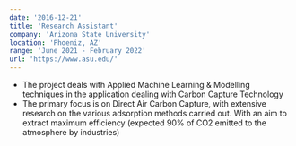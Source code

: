 ```yaml
---
date: '2016-12-21'
title: 'Research Assistant'
company: 'Arizona State University'
location: 'Phoeniz, AZ'
range: 'June 2021 - February 2022'
url: 'https://www.asu.edu/'
---
```


- The project deals with Applied Machine Learning & Modelling techniques in the application dealing with Carbon Capture Technology
- The primary focus is on Direct Air Carbon Capture, with extensive research on the various adsorption methods carried out. With an aim to extract maximum efficiency (expected 90% of CO2 emitted to the atmosphere by industries)
